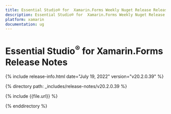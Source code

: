 ```yaml
---
title: Essential Studio® for  Xamarin.Forms Weekly Nuget Release Release Notes  
description: Essential Studio® for  Xamarin.Forms Weekly Nuget Release Release Notes  
platform: xamarin
documentation: ug
---
```


# Essential Studio<sup>®</sup> for  Xamarin.Forms  Release Notes  

{% include release-info.html date="July 19, 2022"  version="v20.2.0.39" %} 


{% directory path: _includes/release-notes/v20.2.0.39 %}

{% include {{file.url}} %}

{% enddirectory %}
